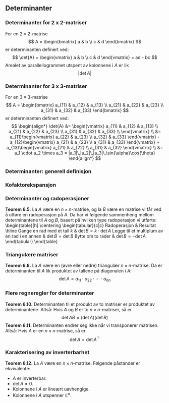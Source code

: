 
## Determinanter

### Determinanter for 2 x 2-matriser
For en $2 \times 2$-matrise
$$ A = \begin{bmatrix} a & b \\ c & d \end{bmatrix} $$
er determinanten definert ved:
$$ \det{A} = \begin{vmatrix} a & b \\ c & d \end{vmatrix} = ad - bc $$
Arealet av parallellogrammet utspent av kolonnene i $A$ er lik
$$ | \det{A} | $$


### Determinanter for 3 x 3-matriser
For en $3 \times 3$-matrise
$$ A =
\begin{bmatrix}
a_{11} & a_{12} & a_{13} \\
a_{21} & a_{22} & a_{23} \\
a_{31} & a_{32} & a_{33}
\end{bmatrix} $$
er determinanten definert ved:
$$ \begin{align*}
    \det{A} &=
    \begin{vmatrix}
    a_{11} & a_{12} & a_{13} \\
    a_{21} & a_{22} & a_{23} \\
    a_{31} & a_{32} & a_{33} \\
    \end{vmatrix} \\
    &=
	  a_{11}\begin{vmatrix} a_{22} & a_{23} \\ a_{32} & a_{33} \end{vmatrix}
    - a_{12}\begin{vmatrix} a_{21} & a_{23} \\ a_{31} & a_{33} \end{vmatrix}
    + a_{13}\begin{vmatrix} a_{21} & a_{22} \\ a_{31} & a_{32} \end{vmatrix}
	\\
    &= a_1 \cdot a_2 \times a_3 = |a_1|\,|a_2|\,|a_3|\,\sin{\alpha}\cos{\theta}
\end{align*} $$


### Determinanter: generell definisjon


### Kofaktorekspansjon


### Determinanter og radoperasjoner
**Teorem 6.5.** La $A$ være en $n \times n$-matrise, og la $B$ være en matrise vi får ved å utføre en radoperasjon på $A$. Da har vi følgende sammenheng mellom determinantene til $A$ og $B$, basert på hvilken type radoperasjon vi utførte:
\begin{table}[h]
    \centering
    \begin{tabular}{c|c}
        Radoperasjon & Resultat 
        \hline 
        Gange en rad med et tall $k$ & $\det{B} = k \cdot \det{A}$ 
        Legge til et multiplum av én rad i en annen & $\det{B} = \det{B}$ 
        Bytte om to rader & $\det{B} = -\det{A}$
    \end{tabular}
\end{table}


### Triangulære matriser
**Teorem 6.8.** La $A$ være en (øvre eller nedre) triangulær $n \times n$-matrise. Da er determinanten til $A$ lik produktet av tallene på diagonalen i $A$:
$$ \det{A} = a_{11} \cdot a_{22} \cdot \cdots \cdot a_{nn} $$


### Flere regneregler for determinanter
**Teorem 6.10.** Determinanten til et produkt av to matriser er produktet av determinantene. Altså: Hvis $A$ og $B$ er to $n \times n$-matriser, så er
$$ \det{AB} = (\det{A})(\det{B}) $$
**Teorem 6.11.** Determinanten endrer seg ikke når vi transponerer matrisen. Altså: Hvis $A$ er en $n \times n$-matrise, så er
$$ \det{A} = \det{A^{\top}} $$


### Karakterisering av inverterbarhet
**Teorem 6.12.** La $A$ være en $n \times n$-matrise. Følgende påstander er ekvivalente:

-  $A$ er inverterbar.
-  $\det{A} \neq 0$.
-  Kolonnene i $A$ er lineært uavhengige.
-  Kolonnene i $A$ utspenner $\mathbb{C}^n$.




